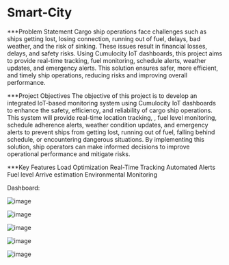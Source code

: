 # Smart-City

***Problem Statement
Cargo ship operations face challenges such as ships getting lost, losing connection, running out of fuel, delays, bad weather, and the risk of sinking. These issues result in financial losses, delays, and safety risks. Using Cumulocity IoT dashboards, this project aims to provide real-time tracking, fuel monitoring, schedule alerts, weather updates, and emergency alerts. This solution ensures safer, more efficient, and timely ship operations, reducing risks and improving overall performance.

***Project Objectives
The objective of this project is to develop an integrated IoT-based monitoring system using Cumulocity IoT dashboards to enhance the safety, efficiency, and reliability of cargo ship operations. This system will provide real-time location tracking, , fuel level monitoring, schedule adherence alerts, weather condition updates, and emergency alerts to prevent ships from getting lost, running out of fuel, falling behind schedule, or encountering dangerous situations. By implementing this solution, ship operators can make informed decisions to improve operational performance and mitigate risks.

***Key Features
Load Optimization
Real-Time Tracking
Automated Alerts
Fuel level
Arrive estimation
Environmental Monitoring

Dashboard:

![image](https://github.com/user-attachments/assets/8dfa0ab4-ca0c-4936-8af9-7e5a5042dd7e)

![image](https://github.com/user-attachments/assets/401d7838-cd1a-488c-b160-70e7b7ebef23)

![image](https://github.com/user-attachments/assets/77ff3569-6e9b-49ac-9596-88f90ed77821)

![image](https://github.com/user-attachments/assets/ee9aa523-e0b4-430b-9063-9789b736d8f0)

![image](https://github.com/user-attachments/assets/04cb0da7-68d9-433b-8910-b7edaa9b5432)
